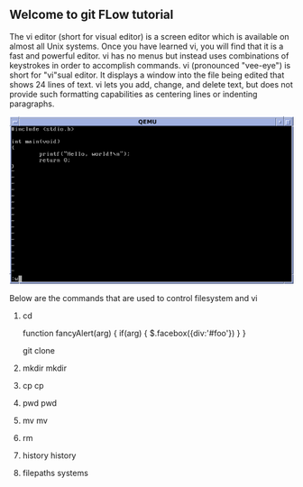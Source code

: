 ## Welcome to git FLow tutorial


The vi editor (short for visual editor) is a screen editor which is available on almost all Unix systems. Once you have learned vi, you will find that it is a fast and powerful editor. vi has no menus but instead uses combinations of keystrokes in order to accomplish commands. 
vi (pronounced "vee-eye") is short for "vi"sual editor. It displays a window into the file being edited that shows 24 lines of text.
vi lets you add, change, and delete text, but does not provide such formatting capabilities as centering lines or indenting paragraphs.

![vi Image](/images/viimage.png)

Below are the commands that are used to control filesystem and vi

1. cd

    function fancyAlert(arg) {
      if(arg) {
        $.facebox({div:'#foo'})
      }
    }

    git clone

2. mkdir
    mkdir <directory name>

3. cp
   cp <filename> <directoryname>


4. pwd
    pwd

5. mv
    mv <filename> <directoryname>

6. rm


7. history
    history

8. filepaths systems



